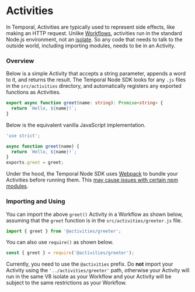 # Activities

In Temporal, Activities are typically used to represent side effects, like making an HTTP request.
Unlike [Workflows](/docs/node/logging#logging-from-workflows-and-activities), activities run in the standard Node.js environment, not an [isolate](https://www.npmjs.com/package/isolated-vm).
So any code that needs to talk to the outside world, including importing modules, needs to be in an Activity.

### Overview

Below is a simple Activity that accepts a string parameter, appends a word to it, and returns the result.
The Temporal Node SDK looks for any `.js` files in the `src/activities` directory, and automatically registers any exported functions as Activities.

```typescript
export async function greet(name: string): Promise<string> {
  return `Hello, ${name}!`;
}
```

Below is the equivalent vanilla JavaScript implementation.

```javascript
'use strict';

async function greet(name) {
  return `Hello, ${name}!`;
}
exports.greet = greet;
```

Under the hood, the Temporal Node SDK uses [Webpack](https://webpack.js.org/) to bundle your Activities before running them.
This [may cause issues with certain npm modules](https://www.getrevue.co/profile/masteringjs/issues/why-i-m-not-using-webpack-for-lambda-functions-anymore-266010).

### Importing and Using

You can import the above `greet()` Activity in a Workflow as shown below, assuming that the `greet` function is in the `src/activities/greeter.js` file.

```typescript
import { greet } from '@activities/greeter';
```

You can also use `require()` as shown below.

```javascript
const { greet } = require('@activities/greeter');
```

Currently, you need to use the `@activities` prefix.
Do **not** import your Activity using the `'../activities/greeter'` path, otherwise your Activity will run in the same V8 isolate as your Workflow and your Activity will be subject to the same restrictions as your Workflow.